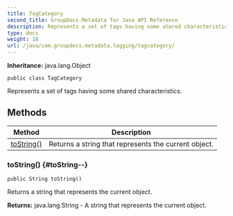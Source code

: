```yaml
---
title: TagCategory
second_title: GroupDocs.Metadata for Java API Reference
description: Represents a set of tags having some shared characteristics.
type: docs
weight: 18
url: /java/com.groupdocs.metadata.tagging/tagcategory/
---
```

**Inheritance:**
java.lang.Object
```
public class TagCategory
```

Represents a set of tags having some shared characteristics.
## Methods

| Method | Description |
| --- | --- |
| [toString()](#toString--) | Returns a string that represents the current object. |
### toString() {#toString--}
```
public String toString()
```


Returns a string that represents the current object.

**Returns:**
java.lang.String - A string that represents the current object.
